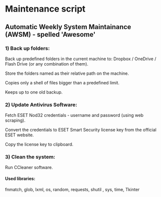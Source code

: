 # Maintenance script

## Automatic Weekly System Maintainance (AWSM) - spelled 'Awesome'

### 1) Back up folders:

Back up predefined folders in the current machine to: Dropbox / OneDrive / Flash Drive (or any combination of them).
    
Store the folders named as their relative path on the machine.
    
Copies only a shell of files bigger than a predefined limit.
    
Keeps up to one old backup.


### 2) Update Antivirus Software:

Fetch ESET Nod32 credentials - username and password (using web scraping).

Convert the credentials to ESET Smart Security license key from the official ESET website.

Copy the license key to clipboard.


### 3) Clean the system:

Run CCleaner software.


#### Used libraries:

fnmatch, glob, lxml, os, random, requests, shutil , sys, time, Tkinter